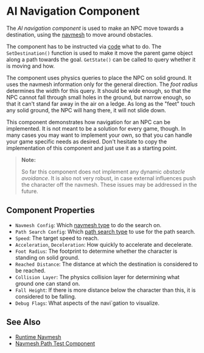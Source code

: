 # AI Navigation Component

The *AI navigation component* is used to make an NPC move towards a destination, using the [navmesh](runtime-navmesh.md) to move around obstacles.

The component has to be instructed via [code](Code.md) what to do. The `SetDestination()` function is used to make it move the parent game object along a path towards the goal. `GetState()` can be called to query whether it is moving and how.

The component uses physics queries to place the NPC on solid ground. It uses the navmesh information only for the general direction. The *foot radius* determines the width for this query. It should be wide enough, so that the NPC cannot fall through small holes in the ground, but narrow enough, so that it can't stand far away in the air on a ledge. As long as the "feet" touch any solid ground, the NPC will hang there, it will not slide down.

This component demonstrates how navigation for an NPC can be implemented. It is not meant to be a solution for every game, though. In many cases you may want to implement your own, so that you can handle your game specific needs as desired. Don't hesitate to copy the implementation of this component and just use it as a starting point.

> **Note:**
>
> So far this component does not implement any dynamic *obstacle avoidance*. It is also not very robust, in case external influences push the character off the navmesh. These issues may be addressed in the future.

## Component Properties

* `Navmesh Config`: Which [navmesh type](runtime-navmesh.md#navmesh-types) to do the search on.
* `Path Search Config`: Which [path search type](runtime-navmesh.md#path-search-types) to use for the path search.
* `Speed`: The target speed to reach.
* `Acceleration`, `Deceleration`: How quickly to accelerate and decelerate.
* `Foot Radius`: The footprint to determine whether the character is standing on solid ground.
* `Reached Distance`: The distance at which the destination is considered to be reached.
* `Collision Layer`: The physics collision layer for determining what ground one can stand on.
* `Fall Height`: If there is more distance below the character than this, it is considered to be falling.
* `Debug Flags`: What aspects of the navi`gation to visualize.

## See Also

* [Runtime Navmesh](runtime-navmesh.md)
* [Navmesh Path Test Component](navmesh-path-test-component.md)